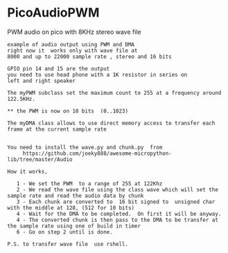 # PicoAudioPWM
PWM audio on pico with 8KHz stereo wave file

    example of audio output using PWM and DMA
    right now it  works only with wave file at
    8000 and up to 22000 sample rate , stereo and 16 bits
    
    GPIO pin 14 and 15 are the output
    you need to use head phone with a 1K resistor in series on
    left and right speaker
    
    The myPWM subclass set the maximum count to 255 at a frequency around  122.5KHz.
    
    ** the PWM is now on 10 bits  (0..1023)
    
    The myDMA class allows to use direct memory access to transfer each frame at the current sample rate
    
    
    You need to install the wave.py and chunk.py  from
         https://github.com/joeky888/awesome-micropython-lib/tree/master/Audio
    
    How it works,
    
       1 - We set the PWM  to a range of 255 at 122Khz
       2 - We read the wave file using the class wave which will set the sample rate and read the audio data by chunk
       3 - Each chunk are converted to  16 bit signed to  unsigned char with the middle at 128, (512 for 10 bits)
       4 - Wait for the DMA to be completed.  On first it will be anyway.
       4 - The converted chunk is then pass to the DMA to be transfer at the sample rate using one of build in timer
       6 - Go on step 2 until is done.
       
    P.S. to transfer wave file  use rshell.
